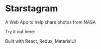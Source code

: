 # Starstagram

A Web App to help share photos from NASA

Try it out here: 

Built with React, Redux, MaterialUI